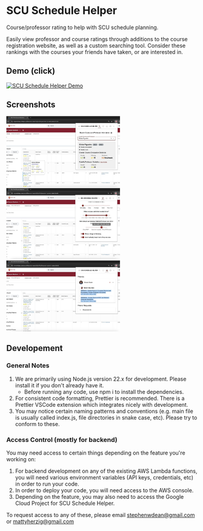 # SCU Schedule Helper

Course/professor rating to help with SCU schedule planning.

Easily view professor and course ratings through additions to the course registration website, as well as a custom searching tool. Consider these rankings with the courses your friends have taken, or are interested in.

## Demo (click)
[![SCU Schedule Helper Demo](https://img.youtube.com/vi/h4sAElkG5zQ/0.jpg)](https://youtu.be/h4sAElkG5zQ "SCU Schedule Helper Demo")

## Screenshots
<img src="./screenshots/1.jpg" width=300> \
<img src="./screenshots/2.jpg" width=300> \
<img src="./screenshots/3.jpg" width=300>

## Developement

### General Notes
1. We are primarily using Node.js version 22.x for development. Please install it if you don't already have it.
    * Before running any code, use npm i to install the dependencies.
2. For consistent code formatting, Prettier is recommended. There is a Prettier VSCode extension which integrates nicely with development.
3. You may notice certain naming patterns and conventions (e.g. main file is usually called index.js, file directories in snake case, etc). Please try to conform to these.

### Access Control (mostly for backend)

You may need access to certain things depending on the feature you're working on:

1. For backend development on any of the existing AWS Lambda functions, you will need various environment variables (API keys, credentials, etc) in order to run your code.
2. In order to deploy your code, you will need access to the AWS console.
3. Depending on the feature, you may also need to access the Google Cloud Project for SCU Schedule Helper.

To request access to any of these, please email stephenwdean@gmail.com or mattyherzig@gmail.com
